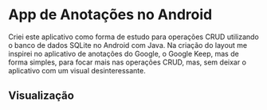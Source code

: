 # App de Anotações no Android
Criei este aplicativo como forma de estudo para operações CRUD utilizando o banco de dados SQLite no Android com Java. Na criação do layout me inspirei no aplicativo de anotações do Google, o Google Keep, mas de forma simples, para focar mais nas operações CRUD, mas, sem deixar o aplicativo com um visual desinteressante.

## Visualização
